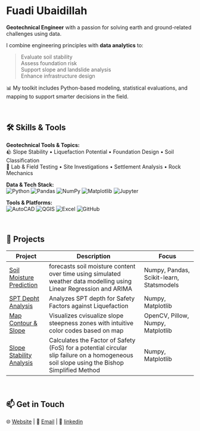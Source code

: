 <br>

# Fuadi Ubaidillah


**Geotechnical Engineer** with a passion for solving earth and ground-related challenges using data.

I combine engineering principles with **data analytics** to:

> Evaluate soil stability <br>
> Assess foundation risk <br>
> Support slope and landslide analysis <br>
> Enhance infrastructure design <br>

📊 My toolkit includes Python-based modeling, statistical evaluations, and mapping to support smarter decisions in the field.

<br>

## 🛠️ Skills & Tools

**Geotechnical Tools & Topics:**  
🪨 Slope Stability • Liquefaction Potential • Foundation Design • Soil Classification  
🧪 Lab & Field Testing • Site Investigations • Settlement Analysis • Rock Mechanics  

**Data & Tech Stack:**  
![Python](https://img.shields.io/badge/-Python-3776AB?style=flat&logo=python&logoColor=white)
![Pandas](https://img.shields.io/badge/-Pandas-150458?style=flat&logo=pandas)
![NumPy](https://img.shields.io/badge/-NumPy-013243?style=flat&logo=numpy)
![Matplotlib](https://img.shields.io/badge/-Matplotlib-11557c?style=flat)
![Jupyter](https://img.shields.io/badge/-Jupyter-F37626?style=flat&logo=jupyter&logoColor=white)

**Tools & Platforms:**  
![AutoCAD](https://img.shields.io/badge/-AutoCAD-e10e20?style=flat&logo=autodesk)
![QGIS](https://img.shields.io/badge/-QGIS-589632?style=flat)
![Excel](https://img.shields.io/badge/-Excel-217346?style=flat&logo=microsoft-excel&logoColor=white)
![GitHub](https://img.shields.io/badge/-GitHub-181717?style=flat&logo=github)

<br>

## 🧩 Projects

| Project | Description | Focus |
|--------|-------------|-------|
| [Soil Moisture Prediction](https://github.com/fuadiub/Soil-Moisture-Prediction/blob/main/soil_moisture_prediction.ipynb) | forecasts soil moisture content over time using simulated weather data modelling using Linear Regression and ARIMA | Numpy, Pandas, Scikit-learn, Statsmodels |
| [SPT Depht Analysis](https://github.com/fuadiub/SPT-Depth/blob/main/spt_depth.ipynb) | Analyzes SPT depth for Safety Factors against Liquefaction | Numpy, Matplotlib |
| [Map Contour & Slope](https://github.com/fuadiub/Map-Contour-Slope/blob/main/map_contour_slope.ipynb) | Visualizes cvisualize slope steepness zones with intuitive color codes based on map | OpenCV, Pillow, Numpy, Matplotlib |
| [Slope Stability Analysis](https://github.com/fuadiub/Slope-Stability-Analysis/blob/main/Slope_Stability_Analysis.ipynb) | Calculates the Factor of Safety (FoS) for a potential circular slip failure on a homogeneous soil slope using the Bishop Simplified Method | Numpy, Matplotlib |

<br>

## 📫 Get in Touch

🌐 [Website](https://fuadiub.github.io/Portfolio/)  |  📧 [Email](mailto:fuadiub77@gmail.com)  |  💼 [linkedin](https://linkedin.com/in/fuadiubaidillah)


